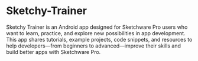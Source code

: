# Sketchy-Trainer
Sketchy Trainer is an Android app designed for Sketchware Pro users who want to learn, practice, and explore new possibilities in app development. This app shares tutorials, example projects, code snippets, and resources to help developers—from beginners to advanced—improve their skills and build better apps with Sketchware Pro.
